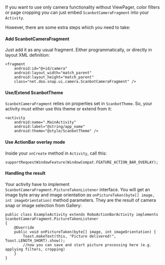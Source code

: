 If you want to use only camera functionality without ViewPager, color filters or page cropping you can just embed `ScanbotCameraFragment` into your `Activity`.

However, there are some extra steps which you need to take:

#### Add ScanbotCameraFragment

Just add it as any usual fragment. Either programmatically, or directly in layout XML definition:

    <fragment 
        android:id="@+id/camera"
        android:layout_width="match_parent"
        android:layout_height="match_parent"
        class="net.doo.snap.ui.camera.ScanbotCameraFragment" />

#### Use/Extend ScanbotTheme

`ScanbotCameraFragment` relies on properties set in `ScanbotTheme`. So, your activity must either use this theme or extend from it:

    <activity
        android:name=".MainActivity"
        android:label="@string/app_name"
        android:theme="@style/ScanbotTheme" />

#### Use ActionBar overlay mode

Inside your `onCreate` method in `Activity`, call this:

    supportRequestWindowFeature(WindowCompat.FEATURE_ACTION_BAR_OVERLAY);

#### Handling the result

Your activity have to implement `ScanbotCameraFragment.PictureTakenListener` interface. You will get an image byte array and image orientation as `onPictureTaken(byte[] image, int imageOrientation)` method parameters. They are the result of camera snap or image selection from Gallery:

    public class ExampleActivity extends RoboActionBarActivity implements ScanbotCameraFragment.PictureTakenListener     
    {
        @Override
        public void onPictureTaken(byte[] image, int imageOrientation) {
            Toast.makeText(this, "Picture delivered!", Toast.LENGTH_SHORT).show();
            //now you can save and start picture processing here (e.g. applying filters, cropping)
        }
    }